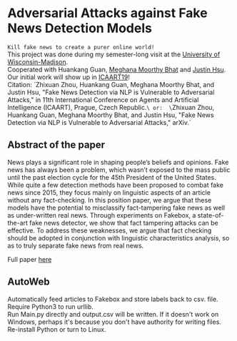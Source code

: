 # Adversarial Attacks against Fake News Detection Models
`Kill fake news to create a purer online world!`\
This project was done during my semester-long visit at the [University of Wisconsin-Madison](https://www.wisc.edu/).\
Cooperated with Huankang Guan, [Meghana Moorthy Bhat](https://meghu2791.github.io/) and [Justin Hsu](https://justinh.su/).\
Our initial work will show up in [ICAART19](http://insticc.org/node/TechnicalProgram/icaart/presentationDetails/75663)!\
Citation: 
\`Zhixuan Zhou, Huankang Guan, Meghana Moorthy Bhat, and Justin Hsu, "Fake News Detection via NLP is Vulnerable to Adversarial Attacks," in 11th International Conference on Agents and Artificial Intelligence (ICAART), Prague, Czech Republic.`\
or: 
\`Zhixuan Zhou, Huankang Guan, Meghana Moorthy Bhat, and Justin Hsu, "Fake News Detection via NLP is Vulnerable to Adversarial Attacks," arXiv.`

## Abstract of the paper
News plays a significant role in shaping people’s beliefs and opinions. Fake news has always been a problem,
which wasn’t exposed to the mass public until the past election cycle for the 45th President of the United
States. While quite a few detection methods have been proposed to combat fake news since 2015, they focus
mainly on linguistic aspects of an article without any fact-checking. In this position paper, we argue that these
models have the potential to misclassify fact-tampering fake news as well as under-written real news. Through
experiments on Fakebox, a state-of-the-art fake news detector, we show that fact tampering attacks can be
effective. To address these weaknesses, we argue that fact checking should be adopted in conjunction with
linguistic characteristics analysis, so as to truly separate fake news from real news.

Full paper [here](https://arxiv.org/abs/1901.09657)

## AutoWeb
Automatically feed articles to Fakebox and store labels back to csv. file.\
Require Python3 to run urllib.\
Run Main.py directly and output.csv will be written. If it doesn't work on Windows, perhaps it's because you don't have authority for writing files. Re-install Python or turn to Linux.
